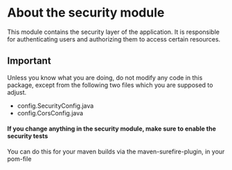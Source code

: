 # About the security module

This module contains the security layer of the application. It is responsible for authenticating users and authorizing them to access certain resources.

## Important
Unless you know what you are doing, do not modify any code in this package, except from the following two files which you are supposed to adjust.

- config.SecurityConfig.java
- config.CorsConfig.java

#### If you change anything in the security module, make sure to enable the security tests
You can do this for your maven builds via the maven-surefire-plugin, in your pom-file

